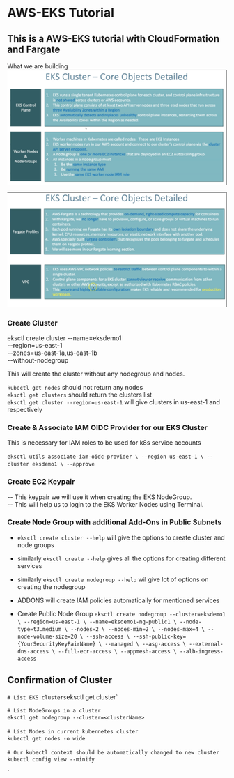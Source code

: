 # AWS-EKS Tutorial

## This is a AWS-EKS tutorial with CloudFormation and Fargate

What we are building
![Image1](assets/images/EKS-AWS-1.png)

![Image1](assets/images/EKS-AWS-2.png)

### Create Cluster

eksctl create cluster --name=eksdemo1 \
                      --region=us-east-1 \
                      --zones=us-east-1a,us-east-1b \
                      --without-nodegroup

This will create the cluster without any nodegroup and nodes.

`kubectl get nodes` should not return any nodes  
`eksctl get clusters` should return the clusters list  
`eksctl get cluster --region=us-east-1` will give clusters in us-east-1 and respectively  

### Create & Associate IAM OIDC Provider for our EKS Cluster

This is necessary for IAM roles to be used for k8s service accounts  

`eksctl utils associate-iam-oidc-provider \
    --region us-east-1 \
    --cluster eksdemo1 \
    --approve`  

### Create EC2 Keypair

-- This keypair we will use it when creating the EKS NodeGroup.  
-- This will help us to login to the EKS Worker Nodes using Terminal.

### Create Node Group with additional Add-Ons in Public Subnets

- `eksctl create cluster --help` will give the options to create cluster and node groups
  
- similarly `eksctl create --help` gives all the options for creating different services

- similarly `eksctl create nodegroup --help` wil give lot of options on creating the nodegroup

- ADDONS will create IAM policies automatically for mentioned services

- Create Public Node Group
`eksctl create nodegroup --cluster=eksdemo1 \
                       --region=us-east-1 \
                       --name=eksdemo1-ng-public1 \
                       --node-type=t3.medium \
                       --nodes=2 \
                       --nodes-min=2 \
                       --nodes-max=4 \
                       --node-volume-size=20 \
                       --ssh-access \
                       --ssh-public-key={YourSecurityKeyPairName} \
                       --managed \
                       --asg-access \
                       --external-dns-access \
                       --full-ecr-access \
                       --appmesh-access \
                       --alb-ingress-access`

## Confirmation of Cluster
`
    # List EKS clusters
    `eksctl get cluster`

    # List NodeGroups in a cluster
    eksctl get nodegroup --cluster=<clusterName>

    # List Nodes in current kubernetes cluster
    kubectl get nodes -o wide

    # Our kubectl context should be automatically changed to new cluster
    kubectl config view --minify
`